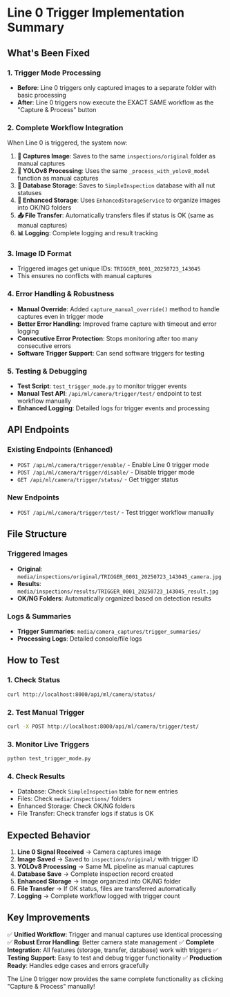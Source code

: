 # Line 0 Trigger Implementation Summary

## What's Been Fixed

### 1. Trigger Mode Processing
- **Before**: Line 0 triggers only captured images to a separate folder with basic processing
- **After**: Line 0 triggers now execute the EXACT SAME workflow as the "Capture & Process" button

### 2. Complete Workflow Integration
When Line 0 is triggered, the system now:

1. **📸 Captures Image**: Saves to the same `inspections/original` folder as manual captures
2. **🧠 YOLOv8 Processing**: Uses the same `_process_with_yolov8_model` function as manual captures
3. **💾 Database Storage**: Saves to `SimpleInspection` database with all nut statuses
4. **📁 Enhanced Storage**: Uses `EnhancedStorageService` to organize images into OK/NG folders
5. **📤 File Transfer**: Automatically transfers files if status is OK (same as manual captures)
6. **📊 Logging**: Complete logging and result tracking

### 3. Image ID Format
- Triggered images get unique IDs: `TRIGGER_0001_20250723_143045`
- This ensures no conflicts with manual captures

### 4. Error Handling & Robustness
- **Manual Override**: Added `capture_manual_override()` method to handle captures even in trigger mode
- **Better Error Handling**: Improved frame capture with timeout and error logging
- **Consecutive Error Protection**: Stops monitoring after too many consecutive errors
- **Software Trigger Support**: Can send software triggers for testing

### 5. Testing & Debugging
- **Test Script**: `test_trigger_mode.py` to monitor trigger events
- **Manual Test API**: `/api/ml/camera/trigger/test/` endpoint to test workflow manually
- **Enhanced Logging**: Detailed logs for trigger events and processing

## API Endpoints

### Existing Endpoints (Enhanced)
- `POST /api/ml/camera/trigger/enable/` - Enable Line 0 trigger mode
- `POST /api/ml/camera/trigger/disable/` - Disable trigger mode
- `GET /api/ml/camera/trigger/status/` - Get trigger status

### New Endpoints
- `POST /api/ml/camera/trigger/test/` - Test trigger workflow manually

## File Structure

### Triggered Images
- **Original**: `media/inspections/original/TRIGGER_0001_20250723_143045_camera.jpg`
- **Results**: `media/inspections/results/TRIGGER_0001_20250723_143045_result.jpg`
- **OK/NG Folders**: Automatically organized based on detection results

### Logs & Summaries
- **Trigger Summaries**: `media/camera_captures/trigger_summaries/`
- **Processing Logs**: Detailed console/file logs

## How to Test

### 1. Check Status
```bash
curl http://localhost:8000/api/ml/camera/status/
```

### 2. Test Manual Trigger
```bash
curl -X POST http://localhost:8000/api/ml/camera/trigger/test/
```

### 3. Monitor Live Triggers
```bash
python test_trigger_mode.py
```

### 4. Check Results
- Database: Check `SimpleInspection` table for new entries
- Files: Check `media/inspections/` folders
- Enhanced Storage: Check OK/NG folders
- File Transfer: Check transfer logs if status is OK

## Expected Behavior

1. **Line 0 Signal Received** → Camera captures image
2. **Image Saved** → Saved to `inspections/original/` with trigger ID
3. **YOLOv8 Processing** → Same ML pipeline as manual captures
4. **Database Save** → Complete inspection record created
5. **Enhanced Storage** → Image organized into OK/NG folder
6. **File Transfer** → If OK status, files are transferred automatically
7. **Logging** → Complete workflow logged with trigger count

## Key Improvements

✅ **Unified Workflow**: Trigger and manual captures use identical processing
✅ **Robust Error Handling**: Better camera state management
✅ **Complete Integration**: All features (storage, transfer, database) work with triggers
✅ **Testing Support**: Easy to test and debug trigger functionality
✅ **Production Ready**: Handles edge cases and errors gracefully

The Line 0 trigger now provides the same complete functionality as clicking "Capture & Process" manually!
